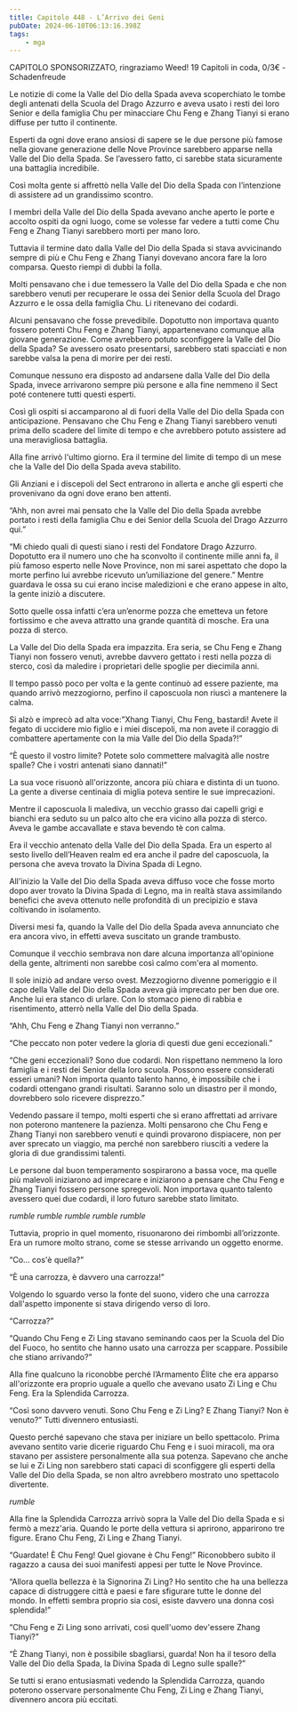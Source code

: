 ```yaml
---
title: Capitolo 448 - L’Arrivo dei Geni
pubDate: 2024-06-10T06:13:16.398Z
tags:
    - mga
---
```



CAPITOLO SPONSORIZZATO, ringraziamo Weed!
19 Capitoli in coda, 0/3€ 
-Schadenfreude


Le notizie di come la Valle del Dio della Spada aveva scoperchiato le tombe degli antenati della Scuola del Drago Azzurro e aveva usato i resti dei loro Senior e della famiglia Chu per minacciare Chu Feng e Zhang Tianyi si erano diffuse per tutto il continente.


Esperti da ogni dove erano ansiosi di sapere se le due persone più famose nella giovane generazione delle Nove Province sarebbero apparse nella Valle del Dio della Spada. Se l’avessero fatto, ci sarebbe stata sicuramente una battaglia incredibile.


Così molta gente si affrettò nella Valle del Dio della Spada con l’intenzione di assistere ad un grandissimo scontro.


I membri della Valle del Dio della Spada avevano anche aperto le porte e accolto ospiti da ogni luogo, come se volesse far vedere a tutti come Chu Feng e Zhang Tianyi sarebbero morti per mano loro.


Tuttavia il termine dato dalla Valle del Dio della Spada si stava avvicinando sempre di più e Chu Feng e Zhang Tianyi dovevano ancora fare la loro comparsa. Questo riempì di dubbi la folla.


Molti pensavano che i due temessero la Valle del Dio della Spada e che non sarebbero venuti per recuperare le ossa dei Senior della Scuola del Drago Azzurro e le ossa della famiglia Chu. Li ritenevano dei codardi.


Alcuni pensavano che fosse prevedibile. Dopotutto non importava quanto fossero potenti Chu Feng e Zhang Tianyi, appartenevano comunque alla giovane generazione. Come avrebbero potuto sconfiggere la Valle del Dio della Spada? Se avessero osato presentarsi, sarebbero stati spacciati e non sarebbe valsa la pena di morire per dei resti.


Comunque nessuno era disposto ad andarsene dalla Valle del Dio della Spada, invece arrivarono sempre più persone e alla fine nemmeno il Sect poté contenere tutti questi esperti.


Così gli ospiti si accamparono al di fuori della Valle del Dio della Spada con anticipazione. Pensavano che Chu Feng e Zhang Tianyi sarebbero venuti prima dello scadere del limite di tempo e che avrebbero potuto assistere ad una meravigliosa battaglia.


Alla fine arrivò l'ultimo giorno. Era il termine del limite di tempo di un mese che la Valle del Dio della Spada aveva stabilito.


Gli Anziani e i discepoli del Sect entrarono in allerta e anche gli esperti che provenivano da ogni dove erano ben attenti.


“Ahh, non avrei mai pensato che la Valle del Dio della Spada avrebbe portato i resti della famiglia Chu e dei Senior della Scuola del Drago Azzurro qui.”


“Mi chiedo quali di questi siano i resti del Fondatore Drago Azzurro. Dopotutto era il numero uno che ha sconvolto il continente mille anni fa, il più famoso esperto nelle Nove Province, non mi sarei aspettato che dopo la morte perfino lui avrebbe ricevuto un’umiliazione del genere.” Mentre guardava le ossa su cui erano incise maledizioni e che erano appese in alto, la gente iniziò a discutere.


Sotto quelle ossa infatti c’era un’enorme pozza che emetteva un fetore fortissimo e che aveva attratto una grande quantità di mosche. Era una pozza di sterco.


La Valle del Dio della Spada era impazzita. Era seria, se Chu Feng e Zhang Tianyi non fossero venuti, avrebbe davvero gettato i resti nella pozza di sterco, così da maledire i proprietari delle spoglie per diecimila anni.


Il tempo passò poco per volta e la gente continuò ad essere paziente, ma quando arrivò mezzogiorno, perfino il caposcuola non riuscì a mantenere la calma.


Si alzò e imprecò ad alta voce:”Xhang Tianyi, Chu Feng, bastardi! Avete il fegato di uccidere mio figlio e i miei discepoli, ma non avete il coraggio di combattere apertamente con la mia Valle del Dio della Spada?!”


“È questo il vostro limite? Potete solo commettere malvagità alle nostre spalle? Che i vostri antenati siano dannati!”


La sua voce risuonò all'orizzonte, ancora più chiara e distinta di un tuono. La gente a diverse centinaia di miglia poteva sentire le sue imprecazioni.


Mentre il caposcuola li malediva, un vecchio grasso dai capelli grigi e bianchi era seduto su un palco alto che era vicino alla pozza di sterco. Aveva le gambe accavallate e stava bevendo tè con calma.


Era il vecchio antenato della Valle del Dio della Spada. Era un esperto al sesto livello dell’Heaven realm ed era anche il padre del caposcuola, la persona che aveva trovato la Divina Spada di Legno.


All'inizio la Valle del Dio della Spada aveva diffuso voce che fosse morto dopo aver trovato la Divina Spada di Legno, ma in realtà stava assimilando benefici che aveva ottenuto nelle profondità di un precipizio e stava coltivando in isolamento.


Diversi mesi fa, quando la Valle del Dio della Spada aveva annunciato che era ancora vivo, in effetti aveva suscitato un grande trambusto.


Comunque il vecchio sembrava non dare alcuna importanza all'opinione della gente, altrimenti non sarebbe così calmo com'era al momento.


Il sole iniziò ad andare verso ovest. Mezzogiorno divenne pomeriggio e il capo della Valle del Dio della Spada aveva già imprecato per ben due ore. Anche lui era stanco di urlare. Con lo stomaco pieno di rabbia e risentimento, atterrò nella Valle del Dio della Spada.


“Ahh, Chu Feng e Zhang Tianyi non verranno.”


“Che peccato non poter vedere la gloria di questi due geni eccezionali.”


“Che geni eccezionali? Sono due codardi. Non rispettano nemmeno la loro famiglia e i resti dei Senior della loro scuola. Possono essere considerati esseri umani? Non importa quanto talento hanno, è impossibile che i codardi ottengano grandi risultati. Saranno solo un disastro per il mondo, dovrebbero solo ricevere disprezzo.”


Vedendo passare il tempo, molti esperti che si erano affrettati ad arrivare non poterono mantenere la pazienza. Molti pensarono che Chu Feng e Zhang Tianyi non sarebbero venuti e quindi provarono dispiacere, non per aver sprecato un viaggio, ma perché non sarebbero riusciti a vedere la gloria di due grandissimi talenti.


Le persone dal buon temperamento sospirarono a bassa voce, ma quelle più malevoli iniziarono ad imprecare e iniziarono a pensare che Chu Feng e Zhang Tianyi fossero persone spregevoli. Non importava quanto talento avessero quei due codardi, il loro futuro sarebbe stato limitato.


*rumble rumble rumble rumble rumble*


Tuttavia, proprio in quel momento, risuonarono dei rimbombi all’orizzonte. Era un rumore molto strano, come se stesse arrivando un oggetto enorme.


“Co... cos'è quella?”


“È una carrozza, è davvero una carrozza!”


Volgendo lo sguardo verso la fonte del suono, videro che una carrozza dall'aspetto imponente si stava dirigendo verso di loro.


“Carrozza?”


“Quando Chu Feng e Zi Ling stavano seminando caos per la Scuola del Dio del Fuoco, ho sentito che hanno usato una carrozza per scappare. Possibile che stiano arrivando?”


Alla fine qualcuno la riconobbe perché l’Armamento Élite che era apparso all'orizzonte era proprio uguale a quello che avevano usato Zi Ling e Chu Feng. Era la Splendida Carrozza.


“Così sono davvero venuti. Sono Chu Feng e Zi Ling? E Zhang Tianyi? Non è venuto?” Tutti divennero entusiasti.


Questo perché sapevano che stava per iniziare un bello spettacolo. Prima avevano sentito varie dicerie riguardo Chu Feng e i suoi miracoli, ma ora stavano per assistere personalmente alla sua potenza. Sapevano che anche se lui e Zi Ling non sarebbero stati capaci di sconfiggere gli esperti della Valle del Dio della Spada, se non altro avrebbero mostrato uno spettacolo divertente.


*rumble*


Alla fine la Splendida Carrozza arrivò sopra la Valle del Dio della Spada e si fermò a mezz'aria. Quando le porte della vettura si aprirono, apparirono tre figure. Erano Chu Feng, Zi Ling e Zhang Tianyi.


“Guardate! È Chu Feng! Quel giovane è Chu Feng!” Riconobbero subito il ragazzo a causa dei suoi manifesti appesi per tutte le Nove Province.


“Allora quella bellezza è la Signorina Zi Ling? Ho sentito che ha una bellezza capace di distruggere città e paesi e fare sfigurare tutte le donne del mondo. In effetti sembra proprio sia così, esiste davvero una donna così splendida!”


“Chu Feng e Zi Ling sono arrivati, così quell'uomo dev'essere Zhang Tianyi?”


“È Zhang Tianyi, non è possibile sbagliarsi, guarda! Non ha il tesoro della Valle del Dio della Spada, la Divina Spada di Legno sulle spalle?”


Se tutti si erano entusiasmati vedendo la Splendida Carrozza, quando poterono osservare personalmente Chu Feng, Zi Ling e Zhang Tianyi, divennero ancora più eccitati.



